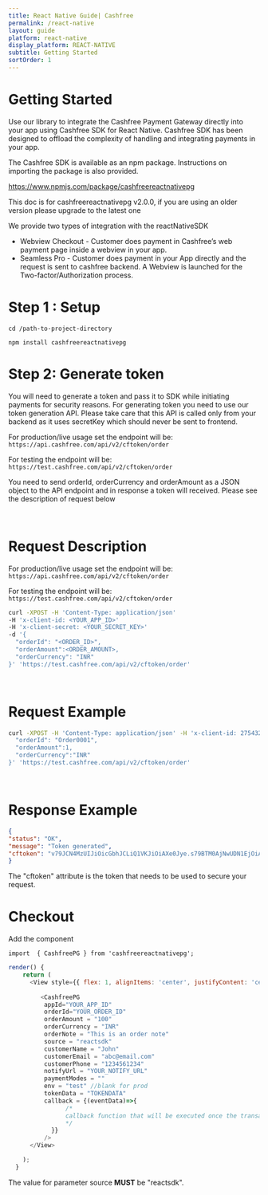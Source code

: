 ```yaml
---
title: React Native Guide| Cashfree
permalink: /react-native
layout: guide
platform: react-native
display_platform: REACT-NATIVE
subtitle: Getting Started
sortOrder: 1
---
```






# Getting Started

Use our library to integrate the Cashfree Payment Gateway directly into your app using Cashfree SDK for React Native. 
Cashfree SDK has been designed to offload the complexity of handling and integrating payments in your app.

The Cashfree SDK is available as an npm package. Instructions on importing the package is also provided.

<a href='https://www.npmjs.com/package/cashfreereactnativepg' target='_blank'>https://www.npmjs.com/package/cashfreereactnativepg</a>

<aside class='notice'>This doc is for cashfreereactnativepg v2.0.0, if you are using an older version please upgrade to the latest one</aside>

We provide two types of integration with the reactNativeSDK
<ul>
<li>Webview Checkout - Customer does payment in Cashfree’s web payment page inside a webview in your app.</li>
<li>Seamless Pro - Customer does payment in your App directly and the request is sent to cashfree backend. A Webview is launched for the Two-factor/Authorization process.</li>
</ul>


# Step 1 : Setup
`cd /path-to-project-directory`

`npm install cashfreereactnativepg`

# Step 2: Generate token
You will need to generate a token and pass it to SDK while initiating payments for security reasons. For generating token you need to use our token generation API. Please take care that this API is called only from your backend as it uses secretKey which should never be sent to frontend. 


For production/live usage set the endpoint will be:  `https://api.cashfree.com/api/v2/cftoken/order`


For testing the endpoint will be: </br>
`https://test.cashfree.com/api/v2/cftoken/order`


You need to send orderId, orderCurrency and orderAmount as a JSON object to the API endpoint and in response a token will received. Please see  the description of request below

<br/>

# Request Description

For production/live usage set the endpoint will be: `https://api.cashfree.com/api/v2/cftoken/order`

For testing the endpoint will be: </br>
`https://test.cashfree.com/api/v2/cftoken/order`

```bash
curl -XPOST -H 'Content-Type: application/json' 
-H 'x-client-id: <YOUR_APP_ID>' 
-H 'x-client-secret: <YOUR_SECRET_KEY>' 
-d '{
  "orderId": "<ORDER_ID>",
  "orderAmount":<ORDER_AMOUNT>,
  "orderCurrency": "INR"
}' 'https://test.cashfree.com/api/v2/cftoken/order'
```
<br/>

# Request Example

```bash
curl -XPOST -H 'Content-Type: application/json' -H 'x-client-id: 275432e3853bd165afbf5272' -H 'x-client-secret: 2279c0ffb9550ad0f9e0652741c8d06a49409517' -d '{
  "orderId": "Order0001",
  "orderAmount":1,
  "orderCurrency":"INR"
}' 'https://test.cashfree.com/api/v2/cftoken/order'
```
<br/>

# Response Example

```json
{
"status": "OK",
"message": "Token generated",
"cftoken": "v79JCN4MzUIJiOicGbhJCLiQ1VKJiOiAXe0Jye.s79BTM0AjNwUDN1EjOiAHelJCLiIlTJJiOik3YuVmcyV3QyVGZy9mIsEjOiQnb19WbBJXZkJ3biwiIxADMwIXZkJ3TiojIklkclRmcvJye.K3NKICVS5DcEzXm2VQUO_ZagtWMIKKXzYOqPZ4x0r2P_N3-PRu2mowm-8UXoyqAgsG"
}
```

The "cftoken" attribute is the token that needs to be used to secure your request.
<br/>

# Checkout

Add the component

`import  { CashfreePG } from 'cashfreereactnativepg';`

```js
render() {    
    return (
      <View style={{ flex: 1, alignItems: 'center', justifyContent: 'center' }}>
         
         <CashfreePG 
          appId="YOUR_APP_ID" 
          orderId="YOUR_ORDER_ID"
          orderAmount = "100"
          orderCurrency = "INR"
          orderNote = "This is an order note"
          source = "reactsdk"
          customerName = "John"
          customerEmail = "abc@email.com"
          customerPhone = "1234561234"
          notifyUrl = "YOUR_NOTIFY_URL"
          paymentModes = ""
          env = "test" //blank for prod
          tokenData = "TOKENDATA"
          callback = {(eventData)=>{
                /*
                callback function that will be executed once the transaction has been completed
                */
            }}
          />
      </View>

    );
  }
```

<aside class='notice'>
The value for parameter source <b>MUST</b> be "reactsdk".
</aside>

